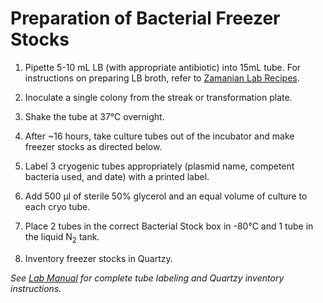 # Preparation of Bacterial Freezer Stocks

1. Pipette 5-10 mL LB (with appropriate antibiotic) into 15mL tube. For instructions on preparing LB broth, refer to [Zamanian Lab Recipes](../General_Recipes/General_Recipes.md).

2. Inoculate a single colony from the streak or transformation plate.

3. Shake the tube at 37°C overnight.

4. After ~16 hours, take culture tubes out of the incubator and make freezer stocks as directed below.

5. Label 3 cryogenic tubes appropriately (plasmid name, competent bacteria used, and date) with a printed label.

6. Add 500 μl of sterile 50% glycerol and an equal volume of culture to each cryo tube.

7. Place 2 tubes in the correct Bacterial Stock box in -80°C and 1 tube in the liquid N<sub>2</sub> tank.

8. Inventory freezer stocks in Quartzy.

*See [Lab Manual](../../../labmanual.md) for complete tube labeling and Quartzy inventory instructions.*
